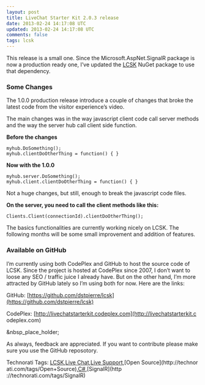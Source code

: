 ```yaml
---
layout: post
title: LiveChat Starter Kit 2.0.3 release
date: 2013-02-24 14:17:08 UTC
updated: 2013-02-24 14:17:08 UTC
comments: false
tags: lcsk
---
```


This release is a small one. Since the Microsoft.AspNet.SignalR package is now
a production ready one, I’ve updated the
[LCSK](http://livechatstarterkit.codeplex.com) NuGet package to use that
dependency.

### Some Changes

The 1.0.0 production release introduce a couple of changes that broke the
latest code from the visitor experience’s video.

The main changes was in the way javascript client code call server methods and
the way the server hub call client side function.

**Before the changes**
    
    myhub.DoSomething();  
    myhub.clientDoOtherThing = function() { }

  

**Now with the 1.0.0**
    
    myhub.server.DoSomething();  
    myhub.client.clientDoOtherThing = function() { }

  

Not a huge changes, but still, enough to break the javascript code files.

  

**On the server, you need to call the client methods like this:**
    
    Clients.Client(connectionId).clientDoOtherThing();

  

The basics functionalities are currently working nicely on LCSK. The following
months will be some small improvement and addition of features.

  

### Available on GitHub

  

I’m currently using both CodePlex and GitHub to host the source code of LCSK.
Since the project is hosted at CodePlex since 2007, I don’t want to loose any
SEO / traffic juice I already have. But on the other hand, I’m more attracted
by GitHub lately so I’m using both for now. Here are the links:

  

GitHub: [https://github.com/dstpierre/lcsk](https://github.com/dstpierre/lcsk)

  

CodePlex: [http://livechatstarterkit.codeplex.com](http://livechatstarterkit.c
odeplex.com)

  

&nbsp_place_holder;

  

As always, feedback are appreciated. If you want to contribute please make
sure you use the GitHub reposotory.

  

Technorati Tags: [LCSK](http://technorati.com/tags/LCSK),[Live
Chat](http://technorati.com/tags/Live+Chat),[Live
Support](http://technorati.com/tags/Live+Support),[Open Source](http://technor
ati.com/tags/Open+Source),[C#](http://technorati.com/tags/C%23),[SignalR](http
://technorati.com/tags/SignalR)

